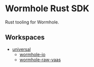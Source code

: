 # Wormhole Rust SDK

Rust tooling for Wormhole.

## Workspaces

- [universal](universal)
  - [wormhole-io](universal/io)
  - [wormhole-raw-vaas](universal/raw-vaas)
